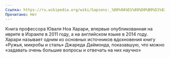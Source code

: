 ```yaml
---
Ссылка: https://ru.wikipedia.org/wiki/Sapiens:_%D0%9A%D1%80%D0%B0%D1%82%D0%BA%D0%B0%D1%8F_%D0%B8%D1%81%D1%82%D0%BE%D1%80%D0%B8%D1%8F_%D1%87%D0%B5%D0%BB%D0%BE%D0%B2%D0%B5%D1%87%D0%B5%D1%81%D1%82%D0%B2%D0%B0
Прочитано: Нет
---
```

Книга профессора Юваля Ноа Харари, впервые опубликованная на иврите в Израиле в 2011 году, а на английском языке в 2014 году. Харари называет одним из основных источников вдохновения книгу «Ружья, микробы и сталь» Джареда Даймонда, показавшую, что можно «задавать очень большие вопросы и отвечать на них научно»